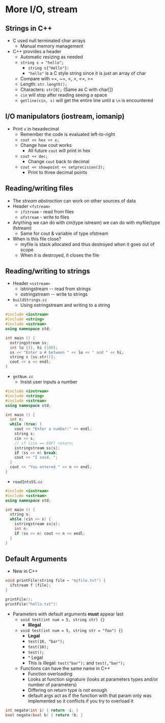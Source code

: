 # More I/O, stream

## Strings in C++

* C used null terminated char arrays
  * Manual memory management
* C++ provides a **<string>** header
  * Automatic resizing as needed
  * `string s = "hello";`
    * `string s{"Hello"}:`
    * `"hello"` is a C style string since it is just an array of char
  * Compare with ==, ~=, <, >, <=, >=
  * Length: `str.length();`
  * Characters: `str[0];` (Same as C with char[])
  * `cin` will stop after reading seeing a space
  * `getline(cin, s)` will get the entire line until a `\n` is encountered

## I/O manipulators (iostream, iomanip)

* Print `x` in hexadecimal
  * Remember the code is evaluated left-to-right
  * `cout << hex << x;`
  * Change how cout works
    * All future `cout` will print in hex
  * `cout << dec;`
    * Change `cout` back to decimal
  * `cout << showpoint << setprecision(3);`
    * Print to three decimal points

## Reading/writing files

* The *stream abstraction* can work on other sources of data
* Header `<fstream>`
  * `ifstream` - read from files
  * `ofstream` - write to files
* Anything we can do with cin(type istream) we can do with myfile(type ifstream)
  * Same for cout & variable of type ofstream
* When is this file close?
  * myfile is stack allocated and thus destroyed when it goes out of scope
  * When it is destroyed, it closes the file

## Reading/writing to strings

* Header `<sstream>`
  * istringstream -- read from strings
  * ostringstream -- write to strings
* `buildStrings.cc`
  * Using ostringstream and writing to a string

```cpp
#include <iostream>
#include <string>
#include <sstream>
using namespace std;

int main () {
  ostringstream ss;
  int lo {1}, hi {100};
  ss << "Enter a # between " << lo << " and " << hi;
  string s {ss.str()};
  cout << s << endl;
}
```

* `getNum.cc`
  * Insist user inputs a number

```cpp
#include <iostream>
#include <string>
#include <sstream>
using namespace std;

int main () {
  int n;
  while (true) {
    cout << "Enter a number:" << endl;
    string s;
    cin >> s;
    // if (cin == EOF) return;
    istringstream ss{s};
    if (ss >> n) break;
    cout << "I said, ";
  }
  cout << "You entered " << n << endl;
}
```

* `readIntsSS.cc`

```cpp
#include <iostream>
#include <sstream>
using namespace std;

int main () {
  string s;
  while (cin >> s) {
    istringstream ss{s};
    int n;
    if (ss >> n) cout << n << endl;
  }
}
```

## Default Arguments

* New in C++

```cpp
void printFile(string file = "myfile.txt") {
  ifstream f {file};
}

printFile();
printFile("hello.txt"):
```

* Parameters with default arguments **must** appear last
  * `void test(int num = 5, string str) {}`
    * **Illegal**
  * `void test(int num = 5, string str = "foo") {}`
    * **Legal**
    * `test(10, "bar");`
    * `test(10);`
    * `test();`
    * ^ Legal
    * This is illegal: `test("bar");` and `test(,"bar");`
  * Functions can have the same name in C++
    * Function overloading
    * Looks at function signature (looks at parameters types and/or number of parameters)
    * Differing on return type is not enough
    * default args act as if the function with that param only was implemented so it conflicts if you try to overload it

```cpp
int negate(int i) { return -i; }
bool negate(bool b) { return !b; }
```
